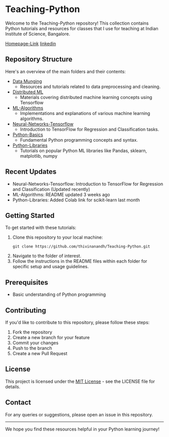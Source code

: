 # Teaching-Python

Welcome to the Teaching-Python repository! This collection contains Python tutorials and resources for classes that I use for teaching at Indian Institute of Science, Bangalore. 

[Homepage-Link](https://thivinanandh.github.io)
[linkedin](https://linkedin.com/in/thivinanandh)


## Repository Structure

Here's an overview of the main folders and their contents:

- [Data Munging](https://github.com/thivinanandh/Teaching-Python/tree/main/Data%20Munging)
  - Resources and tutorials related to data preprocessing and cleaning.
- [Distributed ML](https://github.com/thivinanandh/Teaching-Python/tree/main/Distributed%20ML)
  - Materials covering distributed machine learning concepts using Tensorflow
- [ML-Algorithms](https://github.com/thivinanandh/Teaching-Python/tree/main/ML-Algorithms)
  - Implementations and explanations of various machine learning algorithms.
- [Neural-Networks-Tensorflow](https://github.com/thivinanandh/Teaching-Python/tree/main/Neural-Networks-Tensorflow)
  - Introduction to TensorFlow for Regression and Classification tasks.
- [Python-Basics](https://github.com/thivinanandh/Teaching-Python/tree/main/Python-Basics)
  - Fundamental Python programming concepts and syntax.
- [Python-Libraries](https://github.com/thivinanandh/Teaching-Python/tree/main/Python-Libraries)
  - Tutorials on popular Python ML libraries like Pandas, sklearn, matplotlib, numpy

## Recent Updates

- Neural-Networks-Tensorflow: Introduction to TensorFlow for Regression and Classification (Updated recently)
- ML-Algorithms: README updated 3 weeks ago
- Python-Libraries: Added Colab link for scikit-learn last month

## Getting Started

To get started with these tutorials:

1. Clone this repository to your local machine:
   ```
   git clone https://github.com/thivinanandh/Teaching-Python.git
   ```
2. Navigate to the folder of interest.
3. Follow the instructions in the README files within each folder for specific setup and usage guidelines.

## Prerequisites

- Basic understanding of Python programming

## Contributing

If you'd like to contribute to this repository, please follow these steps:

1. Fork the repository
2. Create a new branch for your feature
3. Commit your changes
4. Push to the branch
5. Create a new Pull Request

## License

This project is licensed under the [MIT License](LICENSE) - see the LICENSE file for details.

## Contact

For any queries or suggestions, please open an issue in this repository.

---

We hope you find these resources helpful in your Python learning journey!
